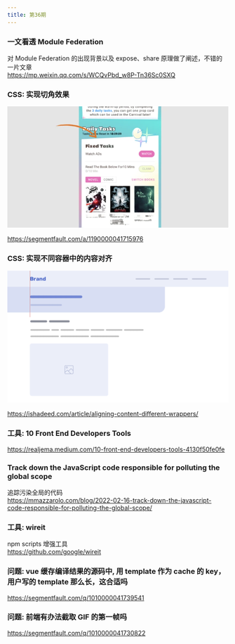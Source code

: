 ```yaml
---
title: 第36期
---
```


### 一文看透 Module Federation

对 Module Federation 的出现背景以及 expose、share 原理做了阐述，不错的一片文章<br />
https://mp.weixin.qq.com/s/WCQvPbd_w8P-Tn36Sc0SXQ

### CSS: 实现切角效果

![](../../public/images/36/183600367-c873beada660b10e_fix732.webp)

https://segmentfault.com/a/1190000041715976

### CSS: 实现不同容器中的内容对齐

![](../../public/images/36/wrapper-align-1.png)

https://ishadeed.com/article/aligning-content-different-wrappers/

### 工具: 10 Front End Developers Tools

https://realjema.medium.com/10-front-end-developers-tools-4130f50fe0fe

### Track down the JavaScript code responsible for polluting the global scope

追踪污染全局的代码<br />
https://mmazzarolo.com/blog/2022-02-16-track-down-the-javascript-code-responsible-for-polluting-the-global-scope/

### 工具: wireit

npm scripts 增强工具<br />
https://github.com/google/wireit

### 问题: vue 缓存编译结果的源码中, 用 template 作为 cache 的 key，用户写的 template 那么长，这合适吗

https://segmentfault.com/q/1010000041739541

### 问题: 前端有办法截取 GIF 的第一帧吗

https://segmentfault.com/q/1010000041730822
